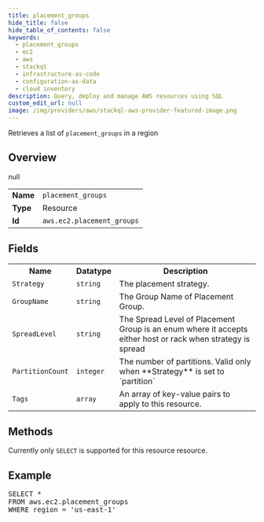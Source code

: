 ```yaml
---
title: placement_groups
hide_title: false
hide_table_of_contents: false
keywords:
  - placement_groups
  - ec2
  - aws
  - stackql
  - infrastructure-as-code
  - configuration-as-data
  - cloud inventory
description: Query, deploy and manage AWS resources using SQL
custom_edit_url: null
image: /img/providers/aws/stackql-aws-provider-featured-image.png
---
```

Retrieves a list of <code>placement_groups</code> in a region

## Overview
<table><tbody>
<tr><td><b>Name</b></td><td><code>placement_groups</code></td></tr>
<tr><td><b>Type</b></td><td>Resource</td></tr>
null
<tr><td><b>Id</b></td><td><code>aws.ec2.placement_groups</code></td></tr>
</tbody></table>

## Fields
<table><tbody>
<tr><th>Name</th><th>Datatype</th><th>Description</th></tr>
<tr><td><code>Strategy</code></td><td><code>string</code></td><td>The placement strategy.</td></tr><tr><td><code>GroupName</code></td><td><code>string</code></td><td>The Group Name of Placement Group.</td></tr><tr><td><code>SpreadLevel</code></td><td><code>string</code></td><td>The Spread Level of Placement Group is an enum where it accepts either host or rack when strategy is spread</td></tr><tr><td><code>PartitionCount</code></td><td><code>integer</code></td><td>The number of partitions. Valid only when **Strategy** is set to `partition`</td></tr><tr><td><code>Tags</code></td><td><code>array</code></td><td>An array of key-value pairs to apply to this resource.</td></tr>
</tbody></table>

## Methods
Currently only <code>SELECT</code> is supported for this resource resource.

## Example
<pre>
SELECT * 
FROM aws.ec2.placement_groups
WHERE region = 'us-east-1'
</pre>
